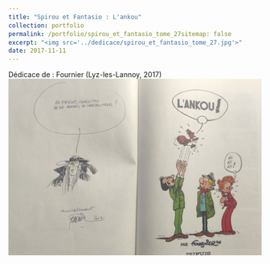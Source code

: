 ```yaml
---
title: "Spirou et Fantasio : L'ankou"
collection: portfolio
permalink: /portfolio/spirou_et_fantasio_tome_27sitemap: false
excerpt: "<img src='../dedicace/spirou_et_fantasio_tome_27.jpg'>"
date: 2017-11-11
---
```


Dédicace de : Fournier (Lyz-les-Lannoy, 2017)
<img src='../dedicace/spirou_et_fantasio_tome_27.jpg'>